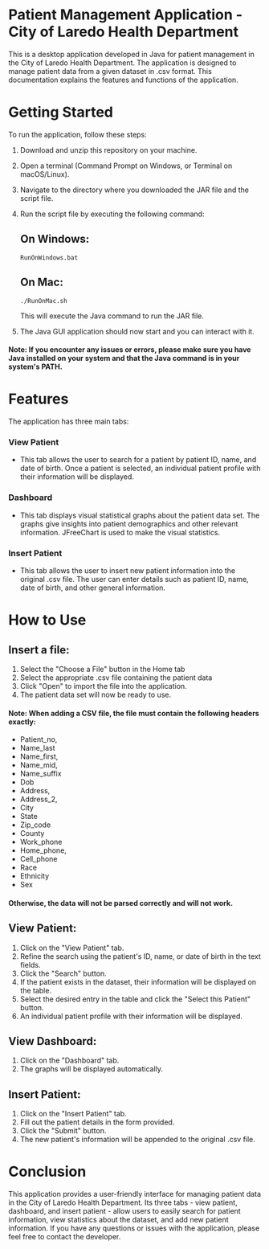 # Patient Management Application - City of Laredo Health Department
This is a desktop application developed in Java for patient management in the City of Laredo Health Department. The application is designed to manage patient data from a given dataset in .csv format. This documentation explains the features and functions of the application.

# Getting Started
To run the application, follow these steps:

1. Download and unzip this repository on your machine.

2. Open a terminal (Command Prompt on Windows, or Terminal on macOS/Linux).

3. Navigate to the directory where you downloaded the JAR file and the script file.

4. Run the script file by executing the following command:

   ## On Windows:
   
   ```
   RunOnWindows.bat
   ```
   
   ## On Mac:
   
   ```
   ./RunOnMac.sh
   ```
   
 
   This will execute the Java command to run the JAR file.

5. The Java GUI application should now start and you can interact with it.

#### Note: If you encounter any issues or errors, please make sure you have Java installed on your system and that the Java command is in your system's PATH.
   
# Features
The application has three main tabs:

### View Patient 
- This tab allows the user to search for a patient by patient ID, name, and date of birth. Once a patient is selected, an individual patient profile with their information will be displayed.

### Dashboard 
- This tab displays visual statistical graphs about the patient data set. The graphs give insights into patient demographics and other relevant information. JFreeChart is used to make the visual statistics.

### Insert Patient 
- This tab allows the user to insert new patient information into the original .csv file. The user can enter details such as patient ID, name, date of birth, and other general information.

# How to Use

## Insert a file:

1. Select the "Choose a File" button in the Home tab
2. Select the appropriate .csv file containing the patient data 
3. Click "Open" to import the file into the application.
4. The patient data set will now be ready to use.

#### Note: When adding a CSV file, the file must contain the following headers exactly: 

- Patient_no,
- Name_last
- Name_first,
- Name_mid,
- Name_suffix
- Dob
- Address,
- Address_2,
- City
- State
- Zip_code
- County
- Work_phone
- Home_phone,
- Cell_phone
- Race
- Ethnicity
- Sex

#### Otherwise, the data will not be parsed correctly and will not work.

## View Patient:

1. Click on the "View Patient" tab.
2. Refine the search using the patient's ID, name, or date of birth in the text fields.
3. Click the "Search" button.
4. If the patient exists in the dataset, their information will be displayed on the table.
5. Select the desired entry in the table and click the "Select this Patient" button.
6. An individual patient profile with their information will be displayed.

## View Dashboard:

1. Click on the "Dashboard" tab.
2. The graphs will be displayed automatically.

## Insert Patient:

1. Click on the "Insert Patient" tab.
2. Fill out the patient details in the form provided.
3. Click the "Submit" button.
4. The new patient's information will be appended to the original .csv file. 

# Conclusion
This application provides a user-friendly interface for managing patient data in the City of Laredo Health Department. Its three tabs - view patient, dashboard, and insert patient - allow users to easily search for patient information, view statistics about the dataset, and add new patient information. If you have any questions or issues with the application, please feel free to contact the developer.
